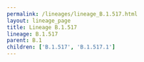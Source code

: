 ```yaml
---
permalink: /lineages/lineage_B.1.517.html
layout: lineage_page
title: Lineage B.1.517
lineage: B.1.517
parent: B.1
children: ['B.1.517', 'B.1.517.1']
---
```

